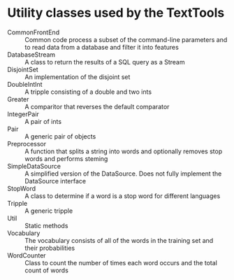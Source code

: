 # Utility classes used by the TextTools

<dl>
<dt>CommonFrontEnd</dt>
<dd>Common code process a subset of the command-line parameters and 
to read data from a database and filter it into features</dd>
<dt>DatabaseStream</dt>
<dd>A class to return the results of a SQL query as a Stream</dd>
<dt>DisjointSet</dt>
<dd>An implementation of the disjoint set</dd>
<dt>DoubleIntInt</dt>
<dd>A tripple consisting of a double and two ints</dd>
<dt>Greater</dt>
<dd>A comparitor that reverses the default comparator</dd>
<dt>IntegerPair</dt>
<dd>A pair of ints</dd>
<dt>Pair</dt>
<dd>A generic pair of objects</dd>
<dt>Preprocessor</dt>
<dd>A function that splits a string into words and optionally removes stop words and performs steming</dd>
<dt>SimpleDataSource</dt>
<dd>A simplified version of the DataSource. Does not fully implement the DataSource interface</dd>
<dt>StopWord</dt>
<dd>A class to determine if a word is a stop word for different languages</dd>
<dt>Tripple</dt>
<dd>A generic tripple</dd>
<dt>Util</dt>
<dd>Static methods</dd>
<dt>Vocabulary</dt>
<dd>The vocabulary consists of all of the words in the training set and their probabilities</dd>
<dt>WordCounter</dt>
<dd>Class to count the number of times each word occurs and the total count of words</dd>
</dl>
